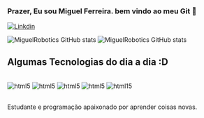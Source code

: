 ### Prazer, Eu sou Miguel Ferreira. bem vindo ao meu Git 👋



[![Linkdin](https://img.shields.io/badge/LinkedIn-0077B5?style=for-the-badge&logo=linkedin&logoColor=white)](https://www.linkedin.com/in/miguel-f-s-moraes-313a27284)

![MiguelRobotics GitHub stats](https://github-readme-stats.vercel.app/api?username=MiguelRobotics&show_icons=true&theme=radical)
![MiguelRobotics GitHub stats](https://github-readme-stats.vercel.app/api/top-langs/?username=MiguelRobotics&show&theme=blue-green)

## Algumas Tecnologias do dia a dia :D 

<div style="display:inline_block"><br/>
<img aling="center" alt="html5" src="https://img.shields.io/badge/Python-3776AB?style=for-the-badge&logo=python&logoColor=white" />
  <img aling="center" alt="html5" src="https://img.shields.io/badge/C-00599C?style=for-the-badge&logo=c&logoColor=white" />
<img aling="center" alt="html5" src="https://img.shields.io/badge/R-276DC3?style=for-the-badge&logo=r&logoColor=white" />
<img aling="center" alt="html5" src="https://img.shields.io/badge/Microsoft_Office-D83B01?style=for-the-badge&logo=microsoft-office&logoColor=white" />
<img aling= "center" alt= "html15" src= "https://img.shields.io/badge/Java-ED8B00?style=for-the-badge&logo=openjdk&logoColor=white" />

</div><br/>


Estudante e programação apaixonado por aprender coisas novas. 
